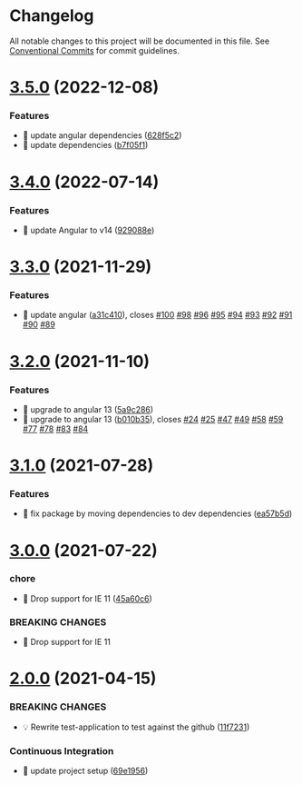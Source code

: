 # Changelog

All notable changes to this project will be documented in this file. See
[Conventional Commits](https://conventionalcommits.org) for commit guidelines.

# [3.5.0](https://github.com/ng-apimock/test-application/compare/v3.4.0...v3.5.0) (2022-12-08)


### Features

* 🎸 update angular dependencies ([628f5c2](https://github.com/ng-apimock/test-application/commit/628f5c2a50d661b0305907205687b50a26a98438))
* 🎸 update dependencies ([b7f05f1](https://github.com/ng-apimock/test-application/commit/b7f05f133658212036cea4b5f7d50d9ace05223c))

# [3.4.0](https://github.com/ng-apimock/test-application/compare/v3.3.0...v3.4.0) (2022-07-14)


### Features

* 🎸 update Angular to v14 ([929088e](https://github.com/ng-apimock/test-application/commit/929088e11ea81e9481de30bed0250fada84940b3))

# [3.3.0](https://github.com/ng-apimock/test-application/compare/v3.2.0...v3.3.0) (2021-11-29)


### Features

* 🎸 update angular ([a31c410](https://github.com/ng-apimock/test-application/commit/a31c41061da9da1049360776177e32e3c12de176)), closes [#100](https://github.com/ng-apimock/test-application/issues/100) [#98](https://github.com/ng-apimock/test-application/issues/98) [#96](https://github.com/ng-apimock/test-application/issues/96) [#95](https://github.com/ng-apimock/test-application/issues/95) [#94](https://github.com/ng-apimock/test-application/issues/94) [#93](https://github.com/ng-apimock/test-application/issues/93) [#92](https://github.com/ng-apimock/test-application/issues/92) [#91](https://github.com/ng-apimock/test-application/issues/91) [#90](https://github.com/ng-apimock/test-application/issues/90) [#89](https://github.com/ng-apimock/test-application/issues/89)

# [3.2.0](https://github.com/ng-apimock/test-application/compare/v3.1.0...v3.2.0) (2021-11-10)


### Features

* 🎸 upgrade to angular 13 ([5a9c286](https://github.com/ng-apimock/test-application/commit/5a9c28661c6baefd1773106a9dd816b58a9855c2))
* 🎸 upgrade to angular 13 ([b010b35](https://github.com/ng-apimock/test-application/commit/b010b35dde114f646ade54c0ad7b4c72f3c43404)), closes [#24](https://github.com/ng-apimock/test-application/issues/24) [#25](https://github.com/ng-apimock/test-application/issues/25) [#47](https://github.com/ng-apimock/test-application/issues/47) [#49](https://github.com/ng-apimock/test-application/issues/49) [#58](https://github.com/ng-apimock/test-application/issues/58) [#59](https://github.com/ng-apimock/test-application/issues/59) [#77](https://github.com/ng-apimock/test-application/issues/77) [#78](https://github.com/ng-apimock/test-application/issues/78) [#83](https://github.com/ng-apimock/test-application/issues/83) [#84](https://github.com/ng-apimock/test-application/issues/84)

# [3.1.0](https://github.com/ng-apimock/test-application/compare/v3.0.0...v3.1.0) (2021-07-28)


### Features

* 🎸 fix package by moving dependencies to dev dependencies ([ea57b5d](https://github.com/ng-apimock/test-application/commit/ea57b5d8b0521b3b8c559bc559bd3da5b2cd2c14))

# [3.0.0](https://github.com/ng-apimock/test-application/compare/v2.0.0...v3.0.0) (2021-07-22)


### chore

* 🤖 Drop support for IE 11 ([45a60c6](https://github.com/ng-apimock/test-application/commit/45a60c6c7dc76decda8c7b0c4ffb1ebb664407c0))


### BREAKING CHANGES

* 🧨 Drop support for IE 11

# [2.0.0](https://github.com/ng-apimock/test-application/compare/v1.0.17...v2.0.0) (2021-04-15)


### BREAKING CHANGES

* 💡 Rewrite test-application to test against the github ([11f7231](https://github.com/ng-apimock/test-application/commit/11f7231acdf0379447d17739b869786d25c9507f))


### Continuous Integration

* 💄 update project setup ([69e1956](https://github.com/ng-apimock/test-application/commit/69e1956c4ac052453315c2c025bf7e18675c408f))
